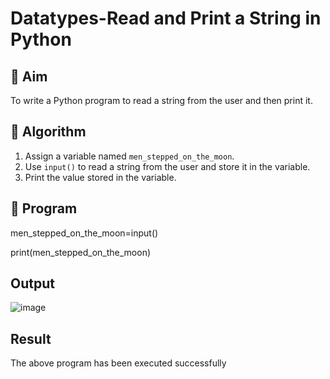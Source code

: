 # Datatypes-Read and Print a String in Python

## 🎯 Aim
To write a Python program to read a string from the user and then print it.

## 🧠 Algorithm
1. Assign a variable named `men_stepped_on_the_moon`.
2. Use `input()` to read a string from the user and store it in the variable.
3. Print the value stored in the variable.

## 🧾 Program
men_stepped_on_the_moon=input()

print(men_stepped_on_the_moon)
## Output
![image](https://github.com/user-attachments/assets/549a755e-e64d-40ce-bdf9-ee05986fe0ce)

## Result
The above program has been executed successfully
